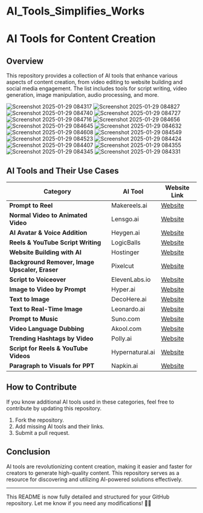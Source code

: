 # AI_Tools_Simplifies_Works
# AI Tools for Content Creation

## Overview
This repository provides a collection of AI tools that enhance various aspects of content creation, from video editing to website building and social media engagement. The list includes tools for script writing, video generation, image manipulation, audio processing, and more.

![Screenshot 2025-01-29 084317](https://github.com/user-attachments/assets/ab5c3cc7-3e01-4c7b-9c25-5d803d044073)
![Screenshot 2025-01-29 084827](https://github.com/user-attachments/assets/a01ca59c-7786-4088-96bc-b3aa1a5b2ac0)
![Screenshot 2025-01-29 084740](https://github.com/user-attachments/assets/e2cea104-1fdf-49ac-abcf-2a45b6b938ab)
![Screenshot 2025-01-29 084727](https://github.com/user-attachments/assets/8c7ebe18-0ffa-42e0-8864-51a90f4c57ae)
![Screenshot 2025-01-29 084716](https://github.com/user-attachments/assets/68893f63-f92a-438b-857a-12a84fcb7da4)
![Screenshot 2025-01-29 084656](https://github.com/user-attachments/assets/1a907ee7-08a8-42ac-9da3-01339f3788ea)
![Screenshot 2025-01-29 084645](https://github.com/user-attachments/assets/5da3238c-bc9e-44af-93ef-eb5aa7086bdc)
![Screenshot 2025-01-29 084632](https://github.com/user-attachments/assets/70af48af-7d8e-4390-a3cc-3f1419ec1b3e)
![Screenshot 2025-01-29 084608](https://github.com/user-attachments/assets/0cba3f32-6d63-4036-bd82-d1f667abce38)
![Screenshot 2025-01-29 084549](https://github.com/user-attachments/assets/2ffc6b39-91cc-410f-a0ba-dd614c2979f1)
![Screenshot 2025-01-29 084523](https://github.com/user-attachments/assets/6555e5cb-3dec-49b0-ac6f-598ccbe4da09)
![Screenshot 2025-01-29 084424](https://github.com/user-attachments/assets/922ba90b-6a3e-41c5-8e8a-b251d4fd0e0d)
![Screenshot 2025-01-29 084407](https://github.com/user-attachments/assets/2575e8dc-f3a3-4d4a-917c-ede3712167f9)
![Screenshot 2025-01-29 084355](https://github.com/user-attachments/assets/878059c1-efe1-421d-a142-1240dbf178e2)
![Screenshot 2025-01-29 084345](https://github.com/user-attachments/assets/361cb09a-9ab1-4129-9518-3413834fecdb)
![Screenshot 2025-01-29 084331](https://github.com/user-attachments/assets/741dd319-6132-4aa5-9f53-caa0d3fdf711)

## AI Tools and Their Use Cases

| **Category**                    | **AI Tool**        | **Website Link** |
|----------------------------------|-------------------|------------------|
| **Prompt to Reel**               | Makereels.ai      | [Website](https://makereels.ai) |
| **Normal Video to Animated Video** | Lensgo.ai      | [Website](https://lensgo.ai) |
| **AI Avatar & Voice Addition**   | Heygen.ai         | [Website](https://www.heygen.ai) |
| **Reels & YouTube Script Writing** | LogicBalls     | [Website](https://logicballs.com) |
| **Website Building with AI**     | Hostinger        | [Website](https://www.hostinger.com) |
| **Background Remover, Image Upscaler, Eraser** | Pixelcut | [Website](https://www.pixelcut.ai) |
| **Script to Voiceover**          | ElevenLabs.io     | [Website](https://elevenlabs.io) |
| **Image to Video by Prompt**     | Hyper.ai         | [Website](https://hyper.ai) |
| **Text to Image**                | DecoHere.ai       | [Website](https://decohere.ai) |
| **Text to Real-Time Image**      | Leonardo.ai      | [Website](https://leonardo.ai) |
| **Prompt to Music**              | Suno.com         | [Website](https://suno.com) |
| **Video Language Dubbing**       | Akool.com        | [Website](https://www.akool.com) |
| **Trending Hashtags by Video**   | Polly.ai         | [Website](https://www.polly.ai) |
| **Script for Reels & YouTube Videos** | Hypernatural.ai | [Website](https://hypernatural.ai) |
| **Paragraph to Visuals for PPT** | Napkin.ai        | [Website](https://napkin.ai) |

## How to Contribute
If you know additional AI tools used in these categories, feel free to contribute by updating this repository.

1. Fork the repository.
2. Add missing AI tools and their links.
3. Submit a pull request.

## Conclusion
AI tools are revolutionizing content creation, making it easier and faster for creators to generate high-quality content. This repository serves as a resource for discovering and utilizing AI-powered solutions effectively.

---

This README is now fully detailed and structured for your GitHub repository. Let me know if you need any modifications! 🚀😊

